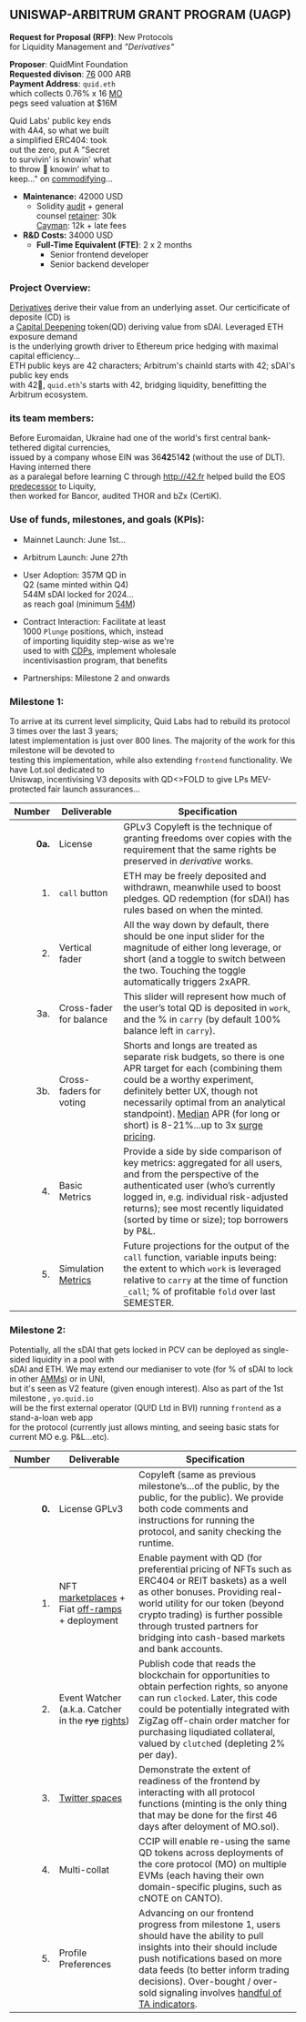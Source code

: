 ## UNISWAP-ARBITRUM GRANT PROGRAM (UAGP)

**Request for Proposal (RFP)**: New Protocols   
for Liquidity Management and *"Derivatives"*


**Proposer**: QuidMint Foundation  
**Requested divison**: [76](https://twitter.com/FinSniper22/status/1760613225131819188) 000 ARB  
**Payment Address**: `quid.eth`  
which collects 0.76% x 16 [MO]()  
pegs seed valuation  at $16M  

 
Quid Labs' public key ends  
with 4A4, so what we built  
a simplified ERC404: took  
out the zero, put A "Secret  
to  survivin' is knowin' what  
to throw 🏀 knowin' what to  
keep..." on [commodifying](https://twitter.com/QuidMint/status/1788041764282020033)...

  - **Maintenance:** 42000 USD
    - Solidity [audit](https://www.zellic.io/) + general  
    counsel [retainer](https://twitter.com/lex_node/status/1760701615424630848): 30k  
    [Cayman](https://arbiscan.io/tx/0x5e4b70fad2039257bfe742d42a0fe085525351b99f1f979c424ddf93a60c882a): 12k + late fees
  - **R&D Costs:** 34000 USD
    - **Full-Time Equivalent (FTE)**: 2 x 2 months
      - Senior frontend developer
      - Senior backend developer 


### Project Overview:

[Derivatives](https://twitter.com/lex_node/status/1740509787690086847) derive their value from an underlying asset. Our certicificate of deposite (CD) is  
a [Capital Deepening](https://www.wallstreetmojo.com/capital-deepening/) token(QD) deriving value from sDAI. Leveraged ETH exposure demand  
is the underlying growth driver
 to Ethereum price hedging with maximal capital efficiency...  
ETH public keys are 42 characters; Arbitrum's chainId starts with 42; sDAI's public key ends  
with 42🐝, `quid.eth`'s starts with 42, bridging liquidity, benefitting the Arbitrum ecosystem.


### its team members:

Before Euromaidan, Ukraine had one of the world's first central bank-tethered digital currencies,  
 issued by a company whose EIN was 36**42**51**42** (without the use of DLT). Having interned there  
as a paralegal before learning C through http://42.fr helped build the EOS [predecessor]() to Liquity,  
then worked for Bancor, audited THOR and bZx (CertiK).  


### Use of funds, milestones, and goals (KPIs):

- Mainnet Launch: June 1st...  
- Arbitrum Launch: June 27th
- User Adoption: 357M QD in    
 Q2
(same minted within Q4)  
  544M sDAI locked for 2024...  
as reach goal (minimum [54M](https://twitter.com/WethWood/status/1786389167292772697))
  
- Contract Interaction: Facilitate at least  
  1000 `Plunge` positions, which, instead  
  of importing liquidity step-wise as we're     
  used to with [CDPs](https://twitter.com/zellic_io/status/1688666477552193536), implement wholesale  
  incentivisastion program, that benefits 
- Partnerships: Milestone 2 and onwards


### Milestone 1:

To arrive at its current level simplicity, Quid Labs had to rebuild its protocol 3 times over the last 3 years;  
latest implementation is just over 800 lines. The majority of the work for this milestone will be devoted to  
 testing this implementation, while also extending  `frontend` functionality. We have Lot.sol dedicated to  
  Uniswap, incentivising V3 deposits with QD<>FOLD to give LPs MEV-protected fair launch assurances...  


| Number | Deliverable | Specification |
| -----: | ----------- | ------------- |
| **0a.** | License | GPLv3 Copyleft is the technique of granting freedoms over copies  with  the requirement that the same rights be preserved in *derivative* works. |
| 1. | `call` button | ETH may be freely deposited and withdrawn, meanwhile used to boost pledges. QD redemption (for sDAI) has rules based on when the minted.  |
| 2. | Vertical fader | All the way down by default, there should be one input slider for the magnitude of either long leverage, or short (and a toggle to switch between the two. Touching the toggle automatically triggers 2xAPR.|
| 3a. | Cross-fader for balance | This slider will represent how much of the user’s total QD is deposited in `work`, and the % in `carry` (by default 100% balance left in `carry`). |
| 3b. | Cross-faders for voting | Shorts and longs are treated as separate risk budgets, so there is one APR target for each (combining them could be a worthy experiment, definitely better UX, though not necessarily optimal from an analytical standpoint). [Median](https://github.com/QuidLabs/iMO/blob/main/contracts/MO.sol#L35) APR (for long or short) is 8-21%...up to 3x [surge pricing](https://twitter.com/hexonaut/status/1746617244002517144). |
| 4. | Basic Metrics |  Provide a side by side comparison of key metrics: aggregated for all users, and from the perspective of the authenticated user (who’s currently logged in, e.g. individual risk-adjusted returns); see most recently liquidated (sorted by time or size); top borrowers by P&L. |
| 5. | Simulation [Metrics](https://orus.info/) | Future projections for the output of the `call` function, variable inputs being: the extent to which `work` is leveraged relative to `carry` at the time of function `_call`; % of  profitable `fold` over last SEMESTER.  |


### Milestone 2:

  
Potentially, all the sDAI that gets locked in PCV can be deployed as single-sided liquidity in a pool with  
 sDAI and ETH. We may extend our medianiser to vote (for % of sDAI to lock in other [AMMs](https://twitter.com/futurenomics/status/1766187064444309984)) or in UNI,  
but it's seen as V2 feature (given enough interest).  Also as part of the 1st milestone , `yo.quid.io`  
 will be the first external operator (QU!D Ltd in BVI) running `frontend` as a stand-a-loan web app  
for the protocol (currently just allows minting,
and seeing basic stats for current MO e.g. P&L...etc).  

| Number | Deliverable | Specification |
| -----: | ----------- | ------------- |
| **0.** | License GPLv3 | Copyleft (same as previous milestone’s…of the public, by the public, for the public). We provide both code comments and instructions for running the protocol, and sanity checking the runtime. |
| 1. | NFT [marketplaces](http://polyone.io) + Fiat [off-ramps](https://www.flashy.cash/) + deployment | Enable payment with QD (for preferential pricing of NFTs such as ERC404 or REIT baskets) as a well as other bonuses. Providing real-world utility for our token (beyond crypto trading) is further possible through trusted partners for bridging into cash-based markets and bank accounts. |
| 2. | Event Watcher (a.k.a. Catcher in the ~~rye~~ [rights](https://en.wikipedia.org/wiki/Perfection_(law))) | Publish code that reads the blockchain for opportunities to obtain perfection rights, so anyone can run `clocked`. Later, this code could be potentially integrated with ZigZag off-chain order matcher for purchasing liqudiated collateral, valued by `clutch`ed (depleting 2% per day). |
| 3. | [Twitter spaces](https://t.ly/B7pin) | Demonstrate the extent of readiness of the frontend by interacting with all protocol functions (minting is the only thing that may be done for the first 46 days after deloyment of MO.sol). |
| 4. | Multi-collat | CCIP will enable re-using the same QD tokens across deployments of the core protocol (MO) on multiple EVMs (each having their own domain-specific plugins, such as cNOTE on CANTO). |
| 5. |  Profile Preferences | Advancing on our frontend progress from milestone 1, users should have the ability to pull insights into their  should include push notifications based on more data feeds (to better inform trading decisions). Over-bought / over-sold signaling involves [handful of TA indicators](https://github.com/QuidLabs/bnbot/blob/main/Bot.py#L366). |


